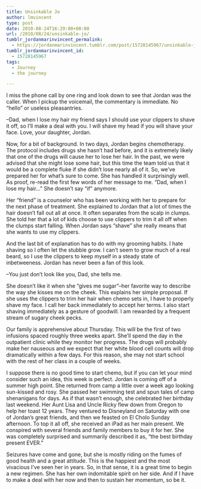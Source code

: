 ```yaml
---
title: Unsinkable Jo
author: lmvincent
type: post
date: 2010-08-24T16:29:00+00:00
url: /2010/08/24/unsinkable-jo/
tumblr_jordanmarinvincent_permalink:
  - https://jordanmarinvincent.tumblr.com/post/15728145967/unsinkable-jo
tumblr_jordanmarinvincent_id:
  - 15728145967
tags:
  - Journey
  - the journey

---
```

I miss the phone call by one ring and look down to see that Jordan was the caller. When I pickup the voicemail, the commentary is immediate. No &ldquo;hello&rdquo; or useless pleasantries.

&ndash;Dad, when I lose my hair my friend says I should use your clippers to shave it off, so I&rsquo;ll make a deal with you. I will shave my head if you will shave your face. Love, your daughter, Jordan.

Now, for a bit of background. In two days, Jordan begins chemotherapy. The protocol includes drugs she hasn&rsquo;t had before, and it is extremely likely that one of the drugs will cause her to lose her hair. In the past, we were advised that she might lose some hair, but this time the team told us that it would be a complete fluke if she didn&rsquo;t lose nearly all of it. So, we&rsquo;ve prepared her for what&rsquo;s sure to come. She has handled it surprisingly well. As proof, re-read the first few words of her message to me. &ldquo;Dad, when I lose my hair&hellip;&rdquo; She doesn&rsquo;t say &ldquo;if&rdquo; anymore.

Her &ldquo;friend&rdquo; is a counselor who has been working with her to prepare for the next phase of treatment. She explained to Jordan that a lot of times the hair doesn&rsquo;t fall out all at once. It often separates from the scalp in clumps. She told her that a lot of kids choose to use clippers to trim it all off when the clumps start falling. When Jordan says &ldquo;shave&rdquo; she really means that she wants to use my clippers.

And the last bit of explanation has to do with my grooming habits. I hate shaving so I often let the stubble grow. I can&rsquo;t seem to grow much of a real beard, so I use the clippers to keep myself in a steady state of inbetweeness. Jordan has never been a fan of this look.

&ndash;You just don&rsquo;t look like you, Dad, she tells me.

She doesn&rsquo;t like it when she &ldquo;gives me sugar&rdquo;&ndash;her favorite way to describe the way she kisses me on the cheek. This explains her simple proposal. If she uses the clippers to trim her hair when chemo sets in, I have to properly shave my face. I call her back immediately to accept her terms. I also start shaving immediately as a gesture of goodwill. I am rewarded by a frequent stream of sugary cheek pecks.

Our family is apprehensive about Thursday. This will be the first of two infusions spaced roughly three weeks apart. She&rsquo;ll spend the day in the outpatient clinic while they monitor her progress. The drugs will probably make her nauseous and we expect that her white blood cell counts will drop dramatically within a few days. For this reason, she may not start school with the rest of her class in a couple of weeks.

I suppose there is no good time to start chemo, but if you can let your mind consider such an idea, this week is perfect. Jordan is coming off of a summer high point. She returned from camp a little over a week ago looking sun-kissed and rosy. She passed her swimming test and spun tales of camp shenanigans for days. As if that wasn&rsquo;t enough, she celebrated her birthday last weekend. Her Aunt Lisa and Uncle Ricky flew down from Oregon to help her toast 12 years. They ventured to Disneyland on Saturday with one of Jordan&rsquo;s great friends, and then we feasted on El Cholo Sunday afternoon. To top it all off, she received an iPad as her main present. We conspired with several friends and family members to buy it for her. She was completely surprised and summarily described it as, &ldquo;the best birthday present EVER.&rdquo;

Seizures have come and gone, but she is mostly riding on the fumes of good health and a great attitude. This is the happiest and the most vivacious I&rsquo;ve seen her in years. So, in that sense, it is a great time to begin a new regimen. She has her own indomitable spirit on her side. And if I have to make a deal with her now and then to sustain her momentum, so be it.

<div class="blogger-post-footer">
  <img loading="lazy" width="1" height="1" src="https://blogger.googleusercontent.com/tracker/9039099668816362935-8348891539917577752?l=jordansjourney2.blogspot.com" alt="" />
</div>